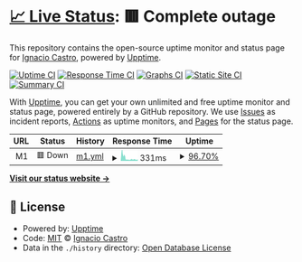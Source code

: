 # [📈 Live Status](https://ignaciocastro.github.io/upptime): <!--live status--> **🟥 Complete outage**

This repository contains the open-source uptime monitor and status page for [Ignacio Castro](https://ignacio.wtf), powered by [Upptime](https://github.com/upptime/upptime).

[![Uptime CI](https://github.com/ignaciocastro/upptime/workflows/Uptime%20CI/badge.svg)](https://github.com/ignaciocastro/upptime/actions?query=workflow%3A%22Uptime+CI%22)
[![Response Time CI](https://github.com/ignaciocastro/upptime/workflows/Response%20Time%20CI/badge.svg)](https://github.com/ignaciocastro/upptime/actions?query=workflow%3A%22Response+Time+CI%22)
[![Graphs CI](https://github.com/ignaciocastro/upptime/workflows/Graphs%20CI/badge.svg)](https://github.com/ignaciocastro/upptime/actions?query=workflow%3A%22Graphs+CI%22)
[![Static Site CI](https://github.com/ignaciocastro/upptime/workflows/Static%20Site%20CI/badge.svg)](https://github.com/ignaciocastro/upptime/actions?query=workflow%3A%22Static+Site+CI%22)
[![Summary CI](https://github.com/ignaciocastro/upptime/workflows/Summary%20CI/badge.svg)](https://github.com/ignaciocastro/upptime/actions?query=workflow%3A%22Summary+CI%22)

With [Upptime](https://upptime.js.org), you can get your own unlimited and free uptime monitor and status page, powered entirely by a GitHub repository. We use [Issues](https://github.com/ignaciocastro/upptime/issues) as incident reports, [Actions](https://github.com/ignaciocastro/upptime/actions) as uptime monitors, and [Pages](https://ignaciocastro.github.io/upptime) for the status page.

<!--start: status pages-->
<!-- This summary is generated by Upptime (https://github.com/upptime/upptime) -->
<!-- Do not edit this manually, your changes will be overwritten -->
<!-- prettier-ignore -->
| URL | Status | History | Response Time | Uptime |
| --- | ------ | ------- | ------------- | ------ |
| <img alt="" src="https://favicons.githubusercontent.com/null" height="13"> M1 | 🟥 Down | [m1.yml](https://github.com/ignaciocastro/upptime/commits/HEAD/history/m1.yml) | <details><summary><img alt="Response time graph" src="./graphs/m1/response-time-week.png" height="20"> 331ms</summary><br><a href="https://ignaciocastro.github.io/upptime/history/m1"><img alt="Response time 295" src="https://img.shields.io/endpoint?url=https%3A%2F%2Fraw.githubusercontent.com%2Fignaciocastro%2Fupptime%2FHEAD%2Fapi%2Fm1%2Fresponse-time.json"></a><br><a href="https://ignaciocastro.github.io/upptime/history/m1"><img alt="24-hour response time 265" src="https://img.shields.io/endpoint?url=https%3A%2F%2Fraw.githubusercontent.com%2Fignaciocastro%2Fupptime%2FHEAD%2Fapi%2Fm1%2Fresponse-time-day.json"></a><br><a href="https://ignaciocastro.github.io/upptime/history/m1"><img alt="7-day response time 331" src="https://img.shields.io/endpoint?url=https%3A%2F%2Fraw.githubusercontent.com%2Fignaciocastro%2Fupptime%2FHEAD%2Fapi%2Fm1%2Fresponse-time-week.json"></a><br><a href="https://ignaciocastro.github.io/upptime/history/m1"><img alt="30-day response time 306" src="https://img.shields.io/endpoint?url=https%3A%2F%2Fraw.githubusercontent.com%2Fignaciocastro%2Fupptime%2FHEAD%2Fapi%2Fm1%2Fresponse-time-month.json"></a><br><a href="https://ignaciocastro.github.io/upptime/history/m1"><img alt="1-year response time 295" src="https://img.shields.io/endpoint?url=https%3A%2F%2Fraw.githubusercontent.com%2Fignaciocastro%2Fupptime%2FHEAD%2Fapi%2Fm1%2Fresponse-time-year.json"></a></details> | <details><summary><a href="https://ignaciocastro.github.io/upptime/history/m1">96.70%</a></summary><a href="https://ignaciocastro.github.io/upptime/history/m1"><img alt="All-time uptime 99.22%" src="https://img.shields.io/endpoint?url=https%3A%2F%2Fraw.githubusercontent.com%2Fignaciocastro%2Fupptime%2FHEAD%2Fapi%2Fm1%2Fuptime.json"></a><br><a href="https://ignaciocastro.github.io/upptime/history/m1"><img alt="24-hour uptime 84.48%" src="https://img.shields.io/endpoint?url=https%3A%2F%2Fraw.githubusercontent.com%2Fignaciocastro%2Fupptime%2FHEAD%2Fapi%2Fm1%2Fuptime-day.json"></a><br><a href="https://ignaciocastro.github.io/upptime/history/m1"><img alt="7-day uptime 96.70%" src="https://img.shields.io/endpoint?url=https%3A%2F%2Fraw.githubusercontent.com%2Fignaciocastro%2Fupptime%2FHEAD%2Fapi%2Fm1%2Fuptime-week.json"></a><br><a href="https://ignaciocastro.github.io/upptime/history/m1"><img alt="30-day uptime 99.13%" src="https://img.shields.io/endpoint?url=https%3A%2F%2Fraw.githubusercontent.com%2Fignaciocastro%2Fupptime%2FHEAD%2Fapi%2Fm1%2Fuptime-month.json"></a><br><a href="https://ignaciocastro.github.io/upptime/history/m1"><img alt="1-year uptime 99.22%" src="https://img.shields.io/endpoint?url=https%3A%2F%2Fraw.githubusercontent.com%2Fignaciocastro%2Fupptime%2FHEAD%2Fapi%2Fm1%2Fuptime-year.json"></a></details>

<!--end: status pages-->

[**Visit our status website →**](https://ignaciocastro.github.io/upptime)

## 📄 License

- Powered by: [Upptime](https://github.com/upptime/upptime)
- Code: [MIT](./LICENSE) © [Ignacio Castro](https://ignacio.wtf)
- Data in the `./history` directory: [Open Database License](https://opendatacommons.org/licenses/odbl/1-0/)
